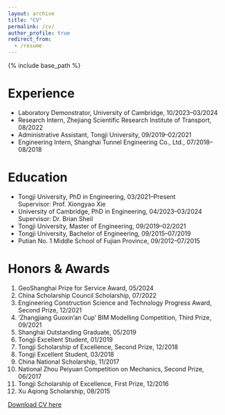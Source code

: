```yaml
---
layout: archive
title: "CV"
permalink: /cv/
author_profile: true
redirect_from:
  - /resume
---
```


{% include base_path %}

Experience
======
* Laboratory Demonstrator, University of Cambridge, 10/2023–03/2024
* Research Intern, Zhejiang Scientific Research Institute of Transport, 08/2022
* Administrative Assistant, Tongji University, 09/2019–02/2021
* Engineering Intern, Shanghai Tunnel Engineering Co., Ltd., 07/2018–08/2018

Education
======
* Tongji University, PhD in Engineering, 03/2021–Present  
  Supervisor: Prof. Xiongyao Xie
* University of Cambridge, PhD in Engineering, 04/2023–03/2024  
  Supervisor: Dr. Brian Sheil
* Tongji University, Master of Engineering, 09/2019–02/2021
* Tongji University, Bachelor of Engineering, 09/2015–07/2019
* Putian No. 1 Middle School of Fujian Province, 09/2012–07/2015

Honors & Awards
======
1.	GeoShanghai Prize for Service Award, 05/2024
2.	China Scholarship Council Scholarship, 07/2022
3.	Engineering Construction Science and Technology Progress Award, Second Prize, 12/2021
4.	‘Zhangjiang Guoxin’an Cup’ BIM Modelling Competition, Third Prize, 09/2021
5.	Shanghai Outstanding Graduate, 05/2019
6.	Tongji Excellent Student, 01/2019
7.	Tongji Scholarship of Excellence, Second Prize, 12/2018
8.	Tongji Excellent Student, 03/2018
9.	China National Scholarship, 11/2017
10.	National Zhou Peiyuan Competition on Mechanics, Second Prize, 06/2017
11.	Tongji Scholarship of Excellence, First Prize, 12/2016
12.	Xu Aqiong Scholarship, 08/2015

[Download CV here](https://linwei0763.github.io/files/CV.pdf)
